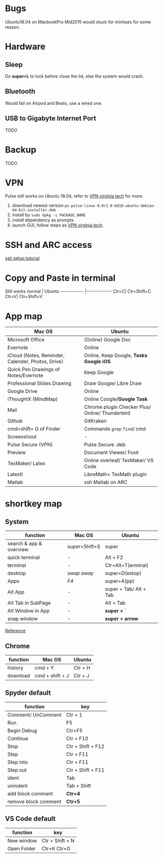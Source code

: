 # Bugs
Ubuntu18.04 on MacbookPro Mid2015 would stuck for minitues for some reason.



# Hardware

## Sleep
Do __super+L__ to lock before close the lid, else the system would crash.




## Bluetooth
Would fail on Airpod and Beats, use a wired one.

## USB to Gigabyte Internet Port
TODO

# Backup
TODO

# 

# VPN
Pulse still works on Ubuntu 18.04, refer to [VPN virginia tech](https://vt4help.service-now.com/sp?id=kb_article&sys_id=d5496fca0f8b4200d3254b9ce1050ee5#linux) for more.
1. download newest version ` ps-pulse-linux-9.0r2.0-b819-ubuntu-debian-64-bit-installer.deb
`
2. install by `sudo dpkg -i PACKAGE_NAME`
3. install dependency as prompts
4. launch GUI, follow steps as [VPN virginia tech](https://vt4help.service-now.com/sp?id=kb_article&sys_id=d5496fca0f8b4200d3254b9ce1050ee5#linux).


# SSH and ARC access
[ssh setup tutorial](https://github.com/yujianyuanhaha/blog/blob/master/source/_posts/tutorial/ssh.md)


# Copy and Paste in terminal
Still works
normal  | Ubuntu 
------------ |-------------
Ctr+C| Ctr+Shift+C
Ctr+V| Ctr+Shift+V


# App map
Mac OS | Ubuntu
------------ | -------------
Microsoft Office | (Online) Google Doc
Evernote | Online
iCloud (Notes, Reminder, Calender, Photos, Drive) | Online, Keep Google, __Tasks Google iOS__
Quick Pen Drawings of Notes/Evernote | Keep Google
Professional Slides Drawing | Draw Google/ Libre Draw
Google Drive | Online
iThoughtX (MindMap) | Online Coogle/__Google Task__
Mail | Chrome plugin Checker Plus/ Online/ Thunderbird
Github | GitKraken
cmd+shift+ G of Finder | Commands `grep` `find`/ cmd
Screenshoot | -
Pulse Secure (VPN) | Pulse Secure .deb
Preview | Document Viewer/ Foxit
TexMaker/ Latex | Online overleaf/ TexMaker/ VS Code
LatexIt | LibreMath+ TexMath plugin
Matlab | ssh Matlab on ARC 

# shortkey map

## System

function | Mac OS | Ubuntu 
------------ |------------ | -------------
search & app & overview | super+Shift+S | super
quick terminal | - | Alt + F2
terminal | - | Ctr+Alt+T(erminal)
desktop | _swap away_ |super+D(estop)
Apps | _F4_ | super+A(pp)
Alt App | - | super + Tab/ Alt + Tab
Alt Tab in SubPage | - | Alt + Tab
Alt Window in App| - | __super + `__
snap window | - | __super + arrow__

[Reference](https://itsfoss.com/ubuntu-shortcuts/)




## Chrome
function | Mac OS | Ubuntu 
------------ |------------ | -------------
history | cmd + Y | Ctr + H
download | cmd + shift + J | Ctr + J



## Spyder default
function  | key
------------ |-------------
Comment/ UnComment | Ctr + 1
Run | F5
Begin Debug| Ctr+F5
Continue | Ctr + F10
Stop | Ctr + Shift + F12
Step | Ctr + F11
Step into | Ctr + F11
Step out | Ctr + Shift + F11
ident | Tab
unindent | Tab + Shift
add block comment | __Ctr+4__
remove block comment | __Ctr+5__
 


## VS Code default
function  | key
------------ |-------------
New window | Ctr + Shift + N
Open Folder | Ctr+K Ctr+O